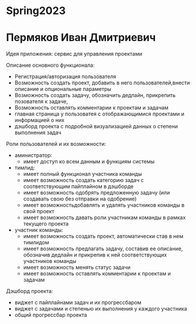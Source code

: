 # Spring2023
# Пермяков Иван Дмитриевич

Идея приложения: сервис для управления проектами

Описание основного функционала:
- Регистрация/авторизация пользователя
- Возможность создать проект, добавить в него пользователей,внести описание и опциональные параметры
- Возможность создать задачу, обозначить дедлайн, прикрепить позователя к задаче,
- Возможность оставлять комментарии к проектам и задачам
- главная страница у пользоватея с отображающимися проектами и информацией о них
- дэшборд проекта с подробной визуализацией данных о степени выполнения задач

Роли пользователей и их возможности:
- аминистратор:
  - имеет доступ ко всем данным и функциям системы
- тимлид:
  - имеет полный функционал участника команды
  - имеет возможность создать категорию задач с соответствующим пайплайном в дэшборде
  - имеет возможность одобрять предложенную задачу (или создавать свою без отправки на одобрение)
  - имеет возможностьдобавлять и удалять участников команды в свой проект
  - имеет возможность давать роли участникам команды в рамках текущего проекта
- участник команды:
  - имеет возможность создать проект, автоматически став в нем тимлидом
  - имеет возможность предлагать задачу, составив ее описание, обозначив дедлайн
    и прикрепив к ней соответствующих участников команды
  - имеет возможность менять статус задачи
  - имеет возможность оставлять комментарии к проектам и задачам

Дэшборд проекта:
  - виджет с пайплайнами задач и их прогрессбаром
  - виджет с задачами и степенью их выполнения у каждого участника
  - общий прогрессбар проекта
  
